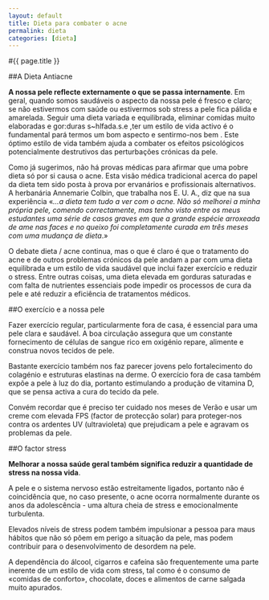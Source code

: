 ```yaml
---
layout: default
title: Dieta para combater o acne
permalink: dieta
categories: [dieta]
---
```


#{{ page.title }}

##A Dieta Antiacne

__A nossa pele reflecte externamente o que se passa internamente__. Em geral, quando somos saudáveis o aspecto da nossa pele é fresco e claro; se não estivermos com saúde ou estivermos sob stress a pele fica pálida e amarelada. Seguir uma dieta variada e equilibrada, eliminar comidas muito elaboradas e gor:duras s~hlfada.s.e ,ter um estilo de vida activo é o fundamental pará termos um bom aspecto e sentirmo-nos bem . Este óptimo estilo de vida também ajuda a combater os efeitos psicológicos potencialmente destrutivos das perturbações crónicas da pele.

Como já sugerimos, não há provas médicas para afirmar que uma pobre dieta só por si causa o acne. Esta visão médica tradicional acerca do papel da dieta tem sido posta à prova por ervanários e profissionais alternativos. A herbanária Annemarie Colbin, que trabalha nos E. U. A., diz que na sua experiência «_...a dieta tem tudo a ver com o acne. Não só melhorei a minha própria pele, comendo correctamente, mas tenho visto entre os meus estudantes uma série de casos graves em que a grande espécie arroxeada de ame nas faces e no queixo foi completamente curada em três meses com uma mudança de dieta_.»

O debate dieta / acne continua, mas o que é claro é que o tratamento do acne e de outros problemas crónicos da pele andam a par com uma dieta equilibrada e um estilo de vida saudável que inclui fazer exercício e reduzir o stress. Entre outras coisas, uma dieta elevada em gorduras saturadas e com falta de nutrientes essenciais pode impedir os processos de cura da pele e até reduzir a eficiência de tratamentos médicos.

##O exercício e a nossa pele

Fazer exercício regular, particularmente fora de casa, é essencial para uma pele clara e saudável. A boa circulação assegura que um constante fornecimento de células de sangue rico em oxigénio repare, alimente e construa novos tecidos de pele.

Bastante exercício também nos faz parecer jovens pelo fortalecimento do colagénio e estruturas elastinas na derme. O exercício fora de casa também expõe a pele à luz do dia, portanto estimulando a produção de vitamina D, que se pensa activa a cura do tecido da pele.

Convém recordar que é preciso ter cuidado nos meses de Verão e usar um creme com elevada FPS (factor de protecção solar) para proteger-nos contra os ardentes UV (ultravioleta) que prejudicam a pele e agravam os problemas da pele.

##O factor stress

__Melhorar a nossa saúde geral também significa reduzir a quantidade de stress na nossa vida__.

A pele e o sistema nervoso estão estreitamente ligados, portanto não é coincidência que, no caso presente, o acne ocorra normalmente durante os anos da adolescência - uma altura cheia de stress e emocionalmente turbulenta.

Elevados níveis de stress podem também impulsionar a pessoa para maus hábitos que não só põem em perigo a situação da pele, mas podem contribuir para o desenvolvimento de desordem na pele.

A dependência do álcool, cigarros e cafeína são frequentemente uma parte inerente de um estilo de vida com stress, tal como é o consumo de «comidas de conforto», chocolate, doces e alimentos de carne salgada muito apurados.
